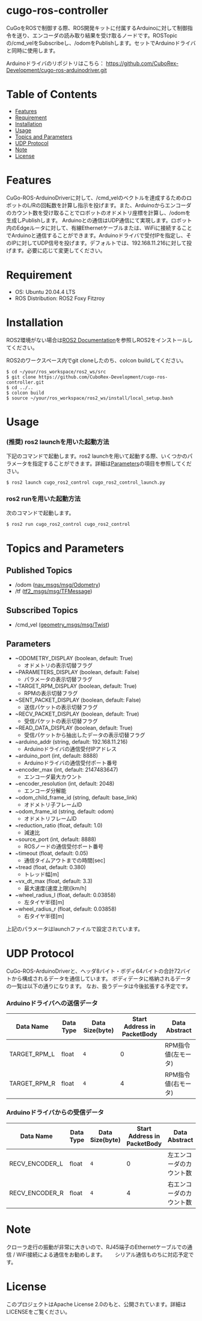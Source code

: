 # cugo-ros-controller

CuGoをROSで制御する際、ROS開発キットに付属するArduinoに対して制御指令を送り、エンコーダの読み取り結果を受け取るノードです。ROSTopicの/cmd_velをSubscribeし、/odomをPublishします。セットでArduinoドライバと同時に使用します。

Arduinoドライバのリポジトリはこちら： https://github.com/CuboRex-Development/cugo-ros-arduinodriver.git

# Table of Contents
- [Features](#features)
- [Requirement](#requirement)
- [Installation](#installation)
- [Usage](#usage)
- [Topics and Parameters](#topics-and-parameters)
- [UDP Protocol](#udp-protocol)
- [Note](#note)
- [License](#license)

# Features
CuGo-ROS-ArduinoDriverに対して、/cmd_velのベクトルを達成するためのロボットのL/Rの回転数を計算し指示を投げます。また、Arduinoからエンコーダのカウント数を受け取ることでロボットのオドメトリ座標を計算し、/odomを生成しPublishします。
Arduinoとの通信はUDP通信にて実現します。ロボット内のEdgeルータに対して、有線Ethernetケーブルまたは、WiFiに接続することでArduinoと通信することができます。Arduinoドライバで受付IPを指定し、そのIPに対してUDP信号を投げます。デフォルトでは、192.168.11.216に対して投げます。必要に応じて変更してください。

# Requirement
- OS: Ubuntu 20.04.4 LTS
- ROS Distribution: ROS2 Foxy Fitzroy

# Installation
ROS2環境がない場合は[ROS2 Documentation](https://docs.ros.org/en/foxy/Installation/Ubuntu-Install-Debians.html)を参照しROS2をインストールしてください。

ROS2のワークスペース内でgit cloneしたのち、colcon buildしてください。
~~~
$ cd ~/your/ros_workspace/ros2_ws/src
$ git clone https://github.com/CuboRex-Development/cugo-ros-controller.git
$ cd ../..
$ colcon build
$ source ~/your/ros_workspace/ros2_ws/install/local_setup.bash
~~~

# Usage

###  (推奨) ros2 launchを用いた起動方法
下記のコマンドで起動します。ros2 launchを用いて起動する際、いくつかのパラメータを指定することができます。詳細は[Parameters](#parameters)の項目を参照してください。
~~~
$ ros2 launch cugo_ros2_control cugo_ros2_control_launch.py
~~~

### ros2 runを用いた起動方法

次のコマンドで起動します。
~~~
$ ros2 run cugo_ros2_control cugo_ros2_control
~~~

# Topics and Parameters
## Published Topics
- /odom ([nav_msgs/msg/Odometry](https://docs.ros2.org/foxy/api/nav_msgs/msg/Odometry.html))
- /tf ([tf2_msgs/msg/TFMessage](https://docs.ros2.org/latest/api/tf2_msgs/msg/TFMessage.html))

## Subscribed Topics
- /cmd_vel ([geometry_msgs/msg/Twist](http://docs.ros.org/en/melodic/api/geometry_msgs/html/msg/Twist.html))

## Parameters
- ~ODOMETRY_DISPLAY (boolean, default: True)
  - オドメトリの表示切替フラグ
- ~PARAMETERS_DISPLAY (boolean, default: False)
  - パラメータの表示切替フラグ
- ~TARGET_RPM_DISPLAY (boolean, default: True)
  - RPMの表示切替フラグ
- ~SENT_PACKET_DISPLAY (boolean, default: False)
  - 送信パケットの表示切替フラグ
- ~RECV_PACKET_DISPLAY (boolean, default: True)
  - 受信パケットの表示切替フラグ
- ~READ_DATA_DISPLAY (boolean, default: True)
  - 受信パケットから抽出したデータの表示切替フラグ
- ~arduino_addr (string, default: 192.168.11.216)
  - Arduinoドライバの通信受付IPアドレス
- ~arduino_port (int, default: 8888)
  - Arduinoドライバの通信受付ポート番号
- ~encoder_max (int, default: 2147483647)
  - エンコーダ最大カウント
- ~encoder_resolution (int, default: 2048)
  - エンコーダ分解能
- ~odom_child_frame_id (string, default: base_link)
  - オドメトリ子フレームID
- ~odom_frame_id (string, default: odom)
  - オドメトリフレームID
- ~reduction_ratio (float, default: 1.0)
  - 減速比
- ~source_port (int, default: 8888)
  - ROSノードの通信受付ポート番号
- ~timeout (float, default: 0.05)
  - 通信タイムアウトまでの時間[sec]
- ~tread (float, default: 0.380)
  - トレッド幅[m]
- ~vx_dt_max (float, default: 3.3)
  - 最大速度(速度上限)[km/h]
- ~wheel_radius_l (float, default: 0.03858)
  - 左タイヤ半径[m]
- ~wheel_radius_r (float, default: 0.03858)
  - 右タイヤ半径[m]

上記のパラメータはlaunchファイルで設定されています。

# UDP Protocol
CuGo-ROS-ArduinoDriverと、ヘッダ8バイト・ボディ64バイトの合計72バイトから構成されるデータを通信しています。
ボディデータに格納されるデータの一覧は以下の通りになります。
なお、扱うデータは今後拡張する予定です。

### Arduinoドライバへの送信データ

Data Name      | Data Type  | Data Size(byte) | Start Address in PacketBody | Data Abstract
---------------|------------|-----------------|-----------------------------|--------------------
TARGET_RPM_L   | float      | `4`             | 0                           | RPM指令値(左モータ)
TARGET_RPM_R   | float      | `4`             | 4                           | RPM指令値(右モータ)


### Arduinoドライバからの受信データ

Data Name      | Data Type  | Data Size(byte) | Start Address in PacketBody | Data Abstract
---------------|------------|-----------------|-----------------------------|-----------------
RECV_ENCODER_L | float      | `4`             | 0                           | 左エンコーダのカウント数
RECV_ENCODER_R | float      | `4`             | 4                           | 右エンコーダのカウント数


# Note

クローラ走行の振動が非常に大きいので、RJ45端子のEthernetケーブルでの通信 / WiFi接続による通信をお勧めします。　　
シリアル通信ものちに対応予定です。


# License
このプロジェクトはApache License 2.0のもと、公開されています。詳細はLICENSEをご覧ください。
